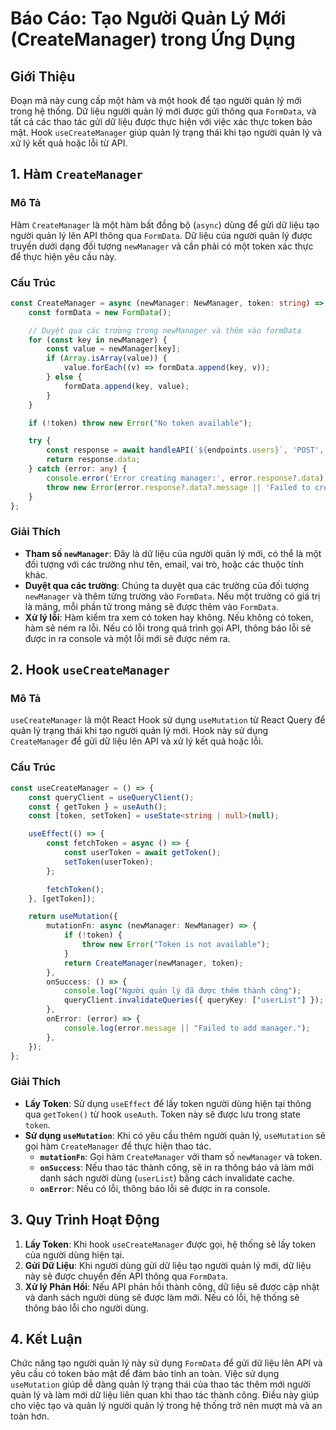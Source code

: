 

# Báo Cáo: Tạo Người Quản Lý Mới (CreateManager) trong Ứng Dụng

## Giới Thiệu

Đoạn mã này cung cấp một hàm và một hook để tạo người quản lý mới trong hệ thống. Dữ liệu người quản lý mới được gửi thông qua `FormData`, và tất cả các thao tác gửi dữ liệu được thực hiện với việc xác thực token bảo mật. Hook `useCreateManager` giúp quản lý trạng thái khi tạo người quản lý và xử lý kết quả hoặc lỗi từ API.

## 1. Hàm `CreateManager`

### Mô Tả

Hàm `CreateManager` là một hàm bất đồng bộ (`async`) dùng để gửi dữ liệu tạo người quản lý lên API thông qua `FormData`. Dữ liệu của người quản lý được truyền dưới dạng đối tượng `newManager` và cần phải có một token xác thực để thực hiện yêu cầu này.

### Cấu Trúc

```typescript
const CreateManager = async (newManager: NewManager, token: string) => {
    const formData = new FormData();

    // Duyệt qua các trường trong newManager và thêm vào formData
    for (const key in newManager) {
        const value = newManager[key];
        if (Array.isArray(value)) {
            value.forEach((v) => formData.append(key, v));
        } else {
            formData.append(key, value);
        }
    }

    if (!token) throw new Error("No token available");

    try {
        const response = await handleAPI(`${endpoints.users}`, 'POST', formData, token);
        return response.data;
    } catch (error: any) {
        console.error('Error creating manager:', error.response?.data);
        throw new Error(error.response?.data?.message || 'Failed to create manager');
    }
};
```

### Giải Thích

- **Tham số `newManager`**: Đây là dữ liệu của người quản lý mới, có thể là một đối tượng với các trường như tên, email, vai trò, hoặc các thuộc tính khác.
- **Duyệt qua các trường**: Chúng ta duyệt qua các trường của đối tượng `newManager` và thêm từng trường vào `FormData`. Nếu một trường có giá trị là mảng, mỗi phần tử trong mảng sẽ được thêm vào `FormData`.
- **Xử lý lỗi**: Hàm kiểm tra xem có token hay không. Nếu không có token, hàm sẽ ném ra lỗi. Nếu có lỗi trong quá trình gọi API, thông báo lỗi sẽ được in ra console và một lỗi mới sẽ được ném ra.

## 2. Hook `useCreateManager`

### Mô Tả

`useCreateManager` là một React Hook sử dụng `useMutation` từ React Query để quản lý trạng thái khi tạo người quản lý mới. Hook này sử dụng `CreateManager` để gửi dữ liệu lên API và xử lý kết quả hoặc lỗi.

### Cấu Trúc

```typescript
const useCreateManager = () => {
    const queryClient = useQueryClient();
    const { getToken } = useAuth();
    const [token, setToken] = useState<string | null>(null);

    useEffect(() => {
        const fetchToken = async () => {
            const userToken = await getToken();
            setToken(userToken);
        };

        fetchToken();
    }, [getToken]);

    return useMutation({
        mutationFn: async (newManager: NewManager) => {
            if (!token) {
                throw new Error("Token is not available");
            }
            return CreateManager(newManager, token);
        },
        onSuccess: () => {
            console.log("Người quản lý đã được thêm thành công");
            queryClient.invalidateQueries({ queryKey: ["userList"] });
        },
        onError: (error) => {
            console.log(error.message || "Failed to add manager.");
        },
    });
};
```

### Giải Thích

- **Lấy Token**: Sử dụng `useEffect` để lấy token người dùng hiện tại thông qua `getToken()` từ hook `useAuth`. Token này sẽ được lưu trong state `token`.
- **Sử dụng `useMutation`**: Khi có yêu cầu thêm người quản lý, `useMutation` sẽ gọi hàm `CreateManager` để thực hiện thao tác.
    - **`mutationFn`**: Gọi hàm `CreateManager` với tham số `newManager` và token.
    - **`onSuccess`**: Nếu thao tác thành công, sẽ in ra thông báo và làm mới danh sách người dùng (`userList`) bằng cách invalidate cache.
    - **`onError`**: Nếu có lỗi, thông báo lỗi sẽ được in ra console.

## 3. Quy Trình Hoạt Động

1. **Lấy Token**: Khi hook `useCreateManager` được gọi, hệ thống sẽ lấy token của người dùng hiện tại.
2. **Gửi Dữ Liệu**: Khi người dùng gửi dữ liệu tạo người quản lý mới, dữ liệu này sẽ được chuyển đến API thông qua `FormData`.
3. **Xử lý Phản Hồi**: Nếu API phản hồi thành công, dữ liệu sẽ được cập nhật và danh sách người dùng sẽ được làm mới. Nếu có lỗi, hệ thống sẽ thông báo lỗi cho người dùng.

## 4. Kết Luận

Chức năng tạo người quản lý này sử dụng `FormData` để gửi dữ liệu lên API và yêu cầu có token bảo mật để đảm bảo tính an toàn. Việc sử dụng `useMutation` giúp dễ dàng quản lý trạng thái của thao tác thêm mới người quản lý và làm mới dữ liệu liên quan khi thao tác thành công. Điều này giúp cho việc tạo và quản lý người quản lý trong hệ thống trở nên mượt mà và an toàn hơn.
